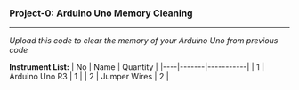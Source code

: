 ### Project-0: Arduino Uno Memory Cleaning
---
_Upload this code to clear the memory of your Arduino Uno from previous code_

**Instrument List:**
| No |  Name | Quantity |
|----|-------|-----------|
| 1  | Arduino Uno R3 |  1 |
| 2  | Jumper Wires | 2 | 
 

